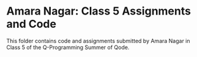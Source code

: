 # Amara Nagar: Class 5 Assignments and Code
This folder contains code and assignments submitted by Amara Nagar in Class 5 of the Q-Programming Summer of Qode.